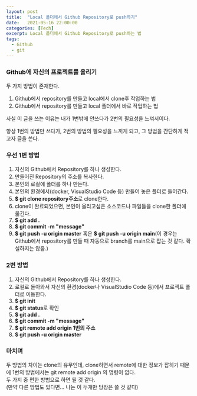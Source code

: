 ```yaml
---
layout: post
title:  "Local 폴더에서 Github Repository로 push하기"
date:   2021-05-16 22:00:00
categories: [Tech]
excerpt: Local 폴더에서 Github Repository로 push하는 법 
tags:
  - Github  
  - git 
---
```


### Github에 자신의 프로젝트를 올리기

두 가지 방법이 존재한다.  

1. Github에서 repository를 만들고 local에서 clone후 작업하는 법  
1. Github에서 repository를 만들고 local 폴더에서 바로 작업하는 법  

사실 이 글을 쓰는 이유는 내가 1번밖에 안쓰다가 2번의 필요성을 느껴서이다.  

항상 1번의 방법만 쓰다가, 2번의 방법의 필요성을 느끼게 되고, 그 방법을 간단하게 적고자 글을 쓴다.  

### 우선 1번 방법  

1. 자신의 Github에서 Repository를 하나 생성한다.  
1. 만들어진 Repository의 주소를 복사한다. 
1. 본인의 로컬에 폴더를 하나 만든다.  
1. 본인의 환경에서(docker, VisualStudio Code 등) 만들어 놓은 폴더로 들어간다.  
1. **$ git clone repository주소**로 clone한다.  
1. clone이 완료되었으면, 본인이 올리고싶은 소스코드나 파일들을 clone한 폴더에 옮긴다.  
1. **$ git add .**  
1. **$ git commit -m "message"**  
1. **$ git push -u origin master**  혹은 **$ git push -u origin main**(이 경우는 Github에서 repository를 만들 때 자동으로 branch를 main으로 잡는 것 같다. 확실하지는 않음.)  


### 2번 방법

1. 자신의 Github에서 Repository를 하나 생성한다.  
1. 로컬로 돌아와서 자신의 환경(docker나 VisualStudio Code 등)에서 프로젝트 폴더로 이동한다.  
1. **$ git init**  
1. **$ git status**로 확인  
1. **$ git add .**  
1. **$ git commit -m "message"**  
1. **$ git remote add origin 1번의 주소**  
1. **$ git push -u origin master**  

### 마치며
두 방법의 차이는 clone의 유무인데, clone하면서 remote에 대한 정보가 잡히기 때문에 1번의 방법에서는 git remote add origin 의 명령이 없다.  
두 가지 중 편한 방법으로 하면 될 것 같다.  
(만약 다른 방법도 있다면... 나는 이 두개만 당장은 쓸 것 같다)  